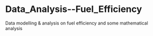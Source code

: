 # Data_Analysis--Fuel_Efficiency
Data modelling &amp; analysis on fuel efficiency and some mathematical analysis
